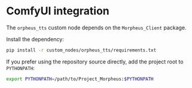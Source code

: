 # ComfyUI integration

The `orpheus_tts` custom node depends on the `Morpheus_Client` package.

Install the dependency:

```bash
pip install -r custom_nodes/orpheus_tts/requirements.txt
```

If you prefer using the repository source directly, add the project root to `PYTHONPATH`:

```bash
export PYTHONPATH=/path/to/Project_Morpheus:$PYTHONPATH
```
